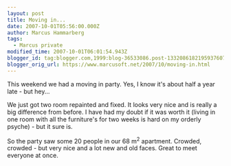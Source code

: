 ```yaml
---
layout: post
title: Moving in...
date: 2007-10-01T05:56:00.000Z
author: Marcus Hammarberg
tags:
  - Marcus private
modified_time: 2007-10-01T06:01:54.943Z
blogger_id: tag:blogger.com,1999:blog-36533086.post-1332086182195937607
blogger_orig_url: https://www.marcusoft.net/2007/10/moving-in.html
---
```


This weekend we had a moving in party. Yes, I know it's about half a
year late - but hey...

We just got two room repainted and fixed. It looks very nice and is
really a big difference from before. I have had my doubt if it was worth
it (living in one room with all the furniture's for two weeks is hard on
my orderly psyche) - but it sure is.

So the party saw some 20 people in our 68 m<sup>2</sup> apartment.
Crowded, crowded - but very nice and a lot new and old faces. Great to
meet everyone at once.
